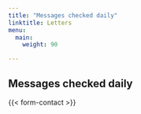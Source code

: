 ```yaml
---
title: "Messages checked daily"
linktitle: Letters
menu:
  main:
    weight: 90

---
```

## Messages checked daily

{{< form-contact >}}